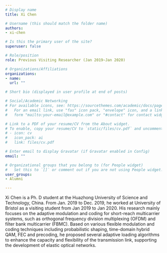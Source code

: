 ```yaml
---
# Display name
title: Xi Chen

# Username (this should match the folder name)
authors:
- xi-chen

# Is this the primary user of the site?
superuser: false

# Role/position
role: Previous Visiting Researcher (Jan 2019~Jan 2020)

# Organizations/Affiliations
organizations:
- name: 
  url: ""

# Short bio (displayed in user profile at end of posts)

# Social/Academic Networking
# For available icons, see: https://sourcethemes.com/academic/docs/page-builder/#icons
#   For an email link, use "fas" icon pack, "envelope" icon, and a link in the
#   form "mailto:your-email@example.com" or "#contact" for contact widget.

# Link to a PDF of your resume/CV from the About widget.
# To enable, copy your resume/CV to `static/files/cv.pdf` and uncomment the lines below.
# - icon: cv
#   icon_pack: ai
#   link: files/cv.pdf

# Enter email to display Gravatar (if Gravatar enabled in Config)
email: ""

# Organizational groups that you belong to (for People widget)
#   Set this to `[]` or comment out if you are not using People widget.
user_groups:
- Alumni

---
```


Xi Chen is a Ph. D student at the Huazhong University of Science and Technology, China. From Jan. 2019 to Dec. 2019, he worked at University of Bristol as a visiting student from Jan 2019 to Jan 2020. His research mainly focuses on the adaptive modulation and coding for short-reach multicarrier systems, such as orthogonal frequency division multiplexing (OFDM) and filter bank multicarrier (FBMC). Based on various flexible modulation and coding techniques including probabilistic shaping, time-domain hybrid QAM, FEC and precoding, he proposed several adaptive loading algorithms to enhance the capacity and flexibility of the transmission link, supporting the development of elastic optical networks.


